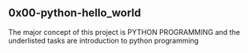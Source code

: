 ## 0x00-python-hello_world
The major concept of this project is PYTHON PROGRAMMING
and the underlisted tasks are introduction to python programming
